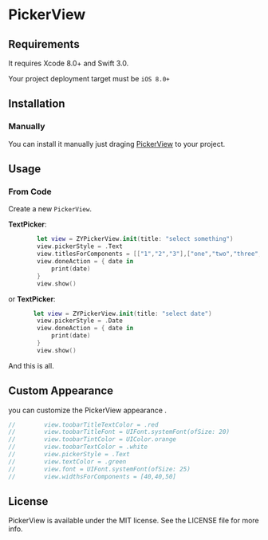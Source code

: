 # PickerView

## Requirements

It requires Xcode 8.0+ and Swift 3.0.

Your project deployment target must be `iOS 8.0+`

## Installation

### Manually

You can install it manually just draging [PickerView](https://github.com/Memory2014/PickerView/tree/master/ZYPickerView/PickerView) to your project. 

## Usage

### From Code

Create a new `PickerView`.

**TextPicker**:
```swift
        let view = ZYPickerView.init(title: "select something")
        view.pickerStyle = .Text
        view.titlesForComponents = [["1","2","3"],["one","two","three","four","five"],["😀","😃","🙂","😜","😊"]]
        view.doneAction = { date in
            print(date)
        }
        view.show()
```

or
**TextPicker**:
```swift
       let view = ZYPickerView.init(title: "select date")
        view.pickerStyle = .Date
        view.doneAction = { date in
            print(date)
        }
        view.show()
```
And this is all.


## Custom Appearance

you can customize the PickerView appearance .
```swift
//        view.toobarTitleTextColor = .red
//        view.toobarTitleFont = UIFont.systemFont(ofSize: 20)
//        view.toobarTintColor = UIColor.orange
//        view.toobarTextColor = .white
//        view.pickerStyle = .Text
//        view.textColor = .green
//        view.font = UIFont.systemFont(ofSize: 25)
//        view.widthsForComponents = [40,40,50]
```

## License

PickerView is available under the MIT license. See the LICENSE file for more info.
